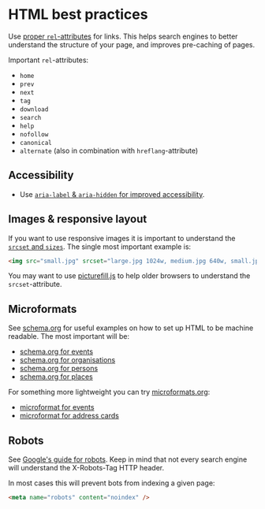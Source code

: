 HTML best practices
===================

Use [proper `rel`-attributes](http://microformats.org/wiki/existing-rel-values) for links. This helps search engines to better understand the structure of your page, and improves pre-caching of pages.

Important `rel`-attributes:

* `home`
* `prev`
* `next`
* `tag`
* `download`
* `search`
* `help`
* `nofollow`
* `canonical`
* `alternate` (also in combination with `hreflang`-attribute)

Accessibility
-------------

* Use [`aria-label` & `aria-hidden` for improved accessibility](https://dev.opera.com/articles/ux-accessibility-aria-label/).

Images & responsive layout
--------------------------

If you want to use responsive images it is important to understand the [`srcset` and `sizes`](http://ericportis.com/posts/2014/srcset-sizes/). The single most important example is:

```html
<img src="small.jpg" srcset="large.jpg 1024w, medium.jpg 640w, small.jpg 320w" sizes="100vw" alt="A rad wolf" />
```

You may want to use [picturefill.js](http://scottjehl.github.io/picturefill/) to help older browsers to understand the `srcset`-attribute.

Microformats
------------

See [schema.org](http://schema.org/Place) for useful examples on how to set up HTML to be machine readable. The most important will be:

* [schema.org for events](http://schema.org/Event)
* [schema.org for organisations](http://schema.org/Organization) 
* [schema.org for persons](http://schema.org/Person)
* [schema.org for places](http://schema.org/Place)

For something more lightweight you can try [microformats.org](http://microformats.org/wiki/Main_Page):

* [microformat for events](http://microformats.org/wiki/h-event)
* [microformat for address cards](http://microformats.org/wiki/h-card)

Robots
------

See [Google's guide for robots](https://developers.google.com/webmasters/control-crawl-index/docs/robots_meta_tag?hl=en). Keep in mind that not every search engine will understand the X-Robots-Tag HTTP header.

In most cases this will prevent bots from indexing a given page:

```html
<meta name="robots" content="noindex" />
```

